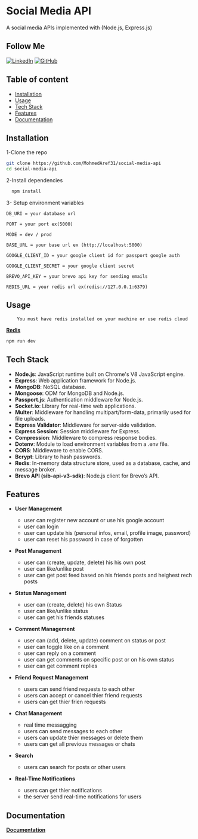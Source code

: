 
# Social Media API

A social media APIs implemented with (Node.js, Express.js)




## Follow Me
[![LinkedIn](https://img.shields.io/badge/LinkedIn-Connect-blue?style=flat&logo=linkedin&labelColor=blue)](https://www.linkedin.com/in/mohamed-aref-850b78284/)
 [![GitHub](https://img.shields.io/badge/GitHub-Follow-black?style=flat&logo=github&labelColor=black)](https://github.com/MohmedAref31)





## Table of content
- [Installation](#Installation)
- [Usage](#Usage)
- [Tech Stack](#Tech-Stack)
- [Features](#Features)
- [Documentation](#Documentation)

## Installation


1-Clone the repo 

```bash
git clone https://github.com/MohmedAref31/social-media-api
cd social-media-api
```
2-Install dependencies

```bash
  npm install
```
3- Setup environment variables
```env
DB_URI = your database url

PORT = your port ex(5000)

MODE = dev / prod

BASE_URL = your base url ex (http://localhost:5000)

GOOGLE_CLIENT_ID = your google client id for passport google auth

GOOGLE_CLIENT_SECRET = your google client secret

BREVO_API_KEY = your brevo api key for sending emails

REDIS_URL = your redis url ex(redis://127.0.0.1:6379)
```
## Usage

```Note
    You must have redis installed on your machine or use redis cloud
```
**[Redis](https://redis.io)**

```bash
npm run dev
```


## Tech Stack
- **Node.js**: JavaScript runtime built on Chrome's V8 JavaScript engine.
- **Express**: Web application framework for Node.js.
- **MongoDB**: NoSQL database.
- **Mongoose**: ODM for MongoDB and Node.js.
- **Passport.js**: Authentication middleware for Node.js.
- **Socket.io**: Library for real-time web applications.
- **Multer**: Middleware for handling multipart/form-data,   primarily used for file uploads.
- **Express Validator**: Middleware for server-side validation.
- **Express Session**: Session middleware for Express.
- **Compression**: Middleware to compress response bodies.
- **Dotenv**: Module to load environment variables from a .env file.
- **CORS**: Middleware to enable CORS.
- **Bcrypt**: Library to hash passwords.
- **Redis**: In-memory data structure store, used as a database, cache, and message broker.
- **Brevo API (sib-api-v3-sdk)**: Node.js client for Brevo’s API.


## Features

- **User Management** 
    - user can register new account or use  his google account
    - user can login 
    - user can update his (personal infos, email, profile image, password)
    - user can reset his password in case of forgotten 
- **Post Management**
    - user can (create, update, delete) his his own post
    - user can like/unlike post 
    - user can get post feed based on his friends posts and heighest rech posts 
- **Status Management**
    - user can (create, delete) his own Status
    - user can like/unlike status 
    - user can get his friends statuses
- **Comment Management**
    - user can (add, delete, update) comment on status or post
    - user can toggle like on a comment 
    - user can reply on a comment  
    - user can get comments on specific post or on his own status
    - user can get comment replies

- **Friend Request Management**
    - users can send friend requests to each other
    - users can accept or cancel thier friend requests
    - users can get thier frien requests
- **Chat Management** 
    - real time messagging
    - users can send messages to each other
    - users can update thier messages or delete them 
    - users can get all previous messages or chats 
- **Search**
    - users can search for posts or other users
- **Real-Time Notifications**
    - users can get thier notifications 
    - the server send real-time notifications for users
## Documentation

**[Documentation](https://documenter.getpostman.com/view/29097873/2sA3kSnNfk)**



